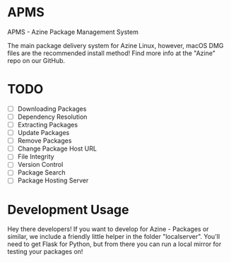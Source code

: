# APMS

APMS - Azine Package Management System

The main package delivery system for Azine Linux, however, macOS DMG files are the recommended install method! Find more info at the "Azine" repo on our GitHub.

# TODO
- [ ] Downloading Packages
- [ ] Dependency Resolution
- [ ] Extracting Packages
- [ ] Update Packages
- [ ] Remove Packages
- [ ] Change Package Host URL
- [ ] File Integrity
- [ ] Version Control
- [ ] Package Search
- [ ] Package Hosting Server

# Development Usage
Hey there developers! If you want to develop for Azine - Packages or similar, we include a friendly little helper in the folder "localserver". You'll need to get Flask for Python, but from there you can run a local mirror for testing your packages on!
